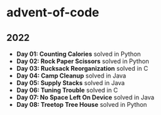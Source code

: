 # advent-of-code

## 2022
- **Day 01: Counting Calories** solved in Python
- **Day 02: Rock Paper Scissors** solved in Python
- **Day 03: Rucksack Reorganization** solved in C
- **Day 04: Camp Cleanup** solved in Java
- **Day 05: Supply Stacks** solved in Java
- **Day 06: Tuning Trouble** solved in C
- **Day 07: No Space Left On Device** solved in Java
- **Day 08: Treetop Tree House** solved in Python
